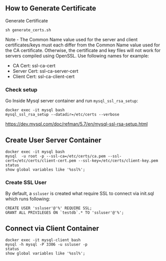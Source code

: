 ## How to Generate Certificate

Generate Certificate

```
sh generate_certs.sh
```

Note - The Common Name value used for the server and client certificates/keys must each differ from the Common Name 
value used for the CA certificate. Otherwise, the certificate and key files will not work for 
servers compiled using OpenSSL. Use following names for example:
* CA Cert:  ssl-ca-cert
* Server Cert: ssl-ca-server-cert
* Client Cert:  ssl-ca-client-cert

### Check setup

Go Inside Mysql server container and run `mysql_ssl_rsa_setup`:

```
docker exec -it mysql bash
mysql_ssl_rsa_setup --datadir=/etc/certs --verbose
```
https://dev.mysql.com/doc/refman/5.7/en/mysql-ssl-rsa-setup.html

## Create User Server Container

```
docker exec -it mysql bash
mysql  -u root -p --ssl-ca=/etc/certs/ca.pem --ssl-cert=/etc/certs/client-cert.pem --ssl-key=/etc/certs/client-key.pem
status
show global variables like '%ssl%';
```

### Create SSL User

By default, a `ssluser` is created what require SSL to connect via init.sql which runs following:

```
CREATE USER 'ssluser'@'%' REQUIRE SSL;
GRANT ALL PRIVILEGES ON `testdb`.* TO 'ssluser'@'%';
```

## Connect via Client Container

```
docker exec -it mysql-client bash
mysql -h mysql -P 3306 -u ssluser -p
status
show global variables like '%ssl%';
```
